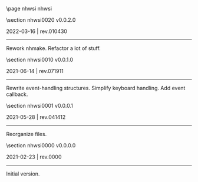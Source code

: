 \page nhwsi nhwsi

<div style="max-width:700px;">

\section nhwsi0020 v0.0.2.0

2022-03-16 | rev.010430

 ---

 Rework nhmake. Refactor a lot of stuff.



\section nhwsi0010 v0.0.1.0

2021-06-14 | rev.071911

 ---

 Rewrite event-handling structures. Simplify keyboard handling. Add event callback.



\section nhwsi0001 v0.0.0.1

2021-05-28 | rev.041412

 ---

 Reorganize files.



\section nhwsi0000 v0.0.0.0

2021-02-23 | rev.0000

 ---

 Initial version.



</div>